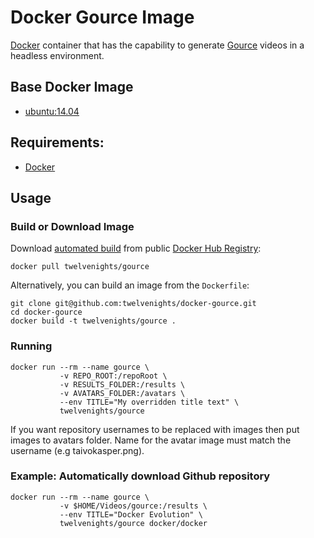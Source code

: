 # Docker Gource Image

[Docker](https://www.docker.com) container that has the capability to generate [Gource](https://code.google.com/p/gource) videos in a headless environment.

## Base Docker Image

- [ubuntu:14.04](https://registry.hub.docker.com/_/ubuntu/)

## Requirements:

- [Docker](http://www.docker.com/)

## Usage

### Build or Download Image

Download [automated build](https://registry.hub.docker.com/u/twelvenights/gource/) from public [Docker Hub Registry](https://registry.hub.docker.com/):

    docker pull twelvenights/gource

Alternatively, you can build an image from the `Dockerfile`:

    git clone git@github.com:twelvenights/docker-gource.git
    cd docker-gource
    docker build -t twelvenights/gource .

### Running

    docker run --rm --name gource \
               -v REPO_ROOT:/repoRoot \
               -v RESULTS_FOLDER:/results \
               -v AVATARS_FOLDER:/avatars \
               --env TITLE="My overridden title text" \
               twelvenights/gource

If you want repository usernames to be replaced with images then put images to avatars folder.
Name for the avatar image must match the username (e.g taivokasper.png).

### Example: Automatically download Github repository

    docker run --rm --name gource \
               -v $HOME/Videos/gource:/results \
               --env TITLE="Docker Evolution" \
               twelvenights/gource docker/docker
